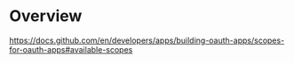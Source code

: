 # Overview

https://docs.github.com/en/developers/apps/building-oauth-apps/scopes-for-oauth-apps#available-scopes